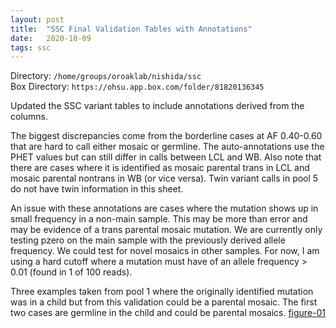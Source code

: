 ```yaml
---
layout: post
title:  "SSC Final Validation Tables with Annotations"
date:   2020-10-09
tags: ssc
---
```


Directory: `/home/groups/oroaklab/nishida/ssc`
<br>Box Directory: `https://ohsu.app.box.com/folder/81820136345`

Updated the SSC variant tables to include annotations derived from the columns.

The biggest discrepancies come from the borderline cases at AF 0.40-0.60 that are hard to call either mosaic or germline. The auto-annotations use the PHET values but can still differ in calls between LCL and WB. Also note that there are cases where it is identified as mosaic parental trans in LCL and mosaic parental nontrans in WB (or vice versa). Twin variant calls in pool 5 do not have twin information in this sheet.

An issue with these annotations are cases where the mutation shows up in small frequency in a non-main sample. This may be more than error and may be evidence of a trans parental mosaic mutation. We are currently only testing pzero on the main sample with the previously derived allele frequency. We could test for novel mosaics in other samples. For now, I am using a hard cutoff where a mutation must have of an allele frequency > 0.01 (found in 1 of 100 reads). 

Three examples taken from pool 1 where the originally identified mutation was in a child but from this validation could be a parental mosaic. The first two cases are germline in the child and could be parental mosaics. [figure-01]

[figure-01]: https://ohsu.app.box.com/file/728529690028